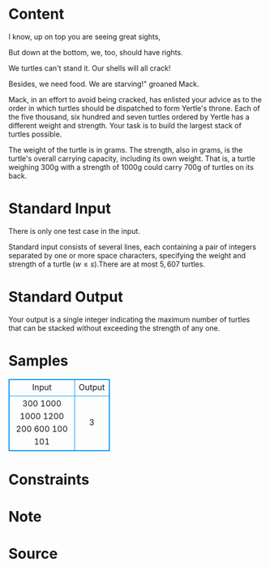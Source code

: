 
# Content

I know, up on top you are seeing great sights, 

But down at the bottom, we, too, should have rights. 

We turtles can't stand it. Our shells will all crack! 

Besides, we need food. We are starving!" groaned Mack. 

Mack, in an effort to avoid being cracked, has enlisted your advice as to the order in which turtles should be dispatched to form Yertle's throne. Each of the five thousand, six hundred and seven turtles ordered by Yertle has a different weight and strength. Your task is to build the largest stack of turtles possible. 

The weight of the turtle is in grams. The strength, also in grams, is the turtle's overall carrying capacity, including its own weight. That is, a turtle weighing $300$g with a strength of $1000$g could carry $700$g of turtles on its back.

# Standard Input

There is only one test case in the input.

Standard input consists of several lines, each containing a pair of integers separated by one or more space characters, specifying the weight and strength of a turtle ($w\leq s$).There are at most $5,607$ turtles.

# Standard Output

Your output is a single integer indicating the maximum number of turtles that can be stacked without exceeding the strength of any one.

# Samples

<style>
        table,table tr th, table tr td { border:1px solid #0094ff; }
        table { width: 200px; min-height: 25px; line-height: 25px; text-align: center; border-collapse: collapse;}   
    </style>
<table>
	<tr>
		<td>Input</td>
		<td>Output</td>
	</tr>
<tr><td>300 1000
1000 1200
200 600
100 101</td><td>3</td></tr></table>


# Constraints



# Note



# Source


